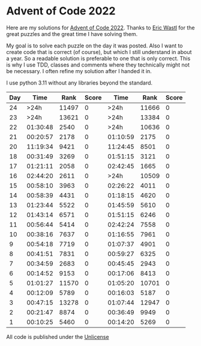 # Advent of Code 2022

Here are my solutions for [Advent of Code 2022](https://adventofcode.com/2022). Thanks to [Eric Wastl](http://was.tl) for the great puzzles and the great time I have solving them.

My goal is to solve each puzzle on the day it was posted. Also I want to create code that is correct (of course), but which I still understand in about a year. So a readable solution is preferable to one that is only correct. This is why I use TDD, classes and comments where they technically might not be necessary. I often refine my solution after I handed it in.

I use python 3.11 without any libraries beyond the standard.

| Day | Time      | Rank  | Score | Time     | Rank  | Score |
| --- | --------- | ----- | ----- | -------- | ----- | ----- |
| 24  |     >24h  |11497  |    0  |     >24h | 11666 |     0 |
| 23  |     >24h  |13621  |    0  |     >24h | 13384 |     0 |
| 22  | 01:30:48  | 2540  |    0  |     >24h | 10636 |     0 |
| 21  | 00:20:57  | 2178  |    0  | 01:10:59 |  2175 |     0 |
| 20  | 11:19:34  | 9421  |    0  | 11:24:45 |  8501 |     0 |
| 18  | 00:31:49  | 3269  |    0  | 01:51:15 |  3121 |     0 |
| 17  | 01:21:11  | 2058  |    0  | 02:42:45 |  1665 |     0 |
| 16  | 02:44:20  | 2611  |    0  |     >24h | 10509 |     0 |
| 15  | 00:58:10  | 3963  |    0  | 02:26:22 |  4011 |     0 |
| 14  | 00:58:39  | 4431  |    0  | 01:18:15 |  4620 |     0 |
| 13  | 01:23:44  | 5522  |    0  | 01:45:59 |  5610 |     0 |
| 12  | 01:43:14  | 6571  |    0  | 01:51:15 |  6246 |     0 |
| 11  | 00:56:44  | 5414  |    0  | 02:42:24 |  7558 |     0 |
| 10  | 00:38:16  | 7637  |    0  | 01:16:55 |  7961 |     0 |
|  9  | 00:54:18  | 7719  |    0  | 01:07:37 |  4901 |     0 |
|  8  | 00:41:51  | 7831  |    0  | 00:59:27 |  6325 |     0 |
|  7  | 00:34:59  | 2683  |    0  | 00:45:45 |  2943 |     0 |
|  6  | 00:14:52  | 9153  |    0  | 00:17:06 |  8413 |     0 |
|  5  | 01:01:27  |11570  |    0  | 01:05:20 | 10701 |     0 |
|  4  | 00:12:09  | 5789  |    0  | 00:16:03 |  5187 |     0 |
|  3  | 00:47:15  |13278  |    0  | 01:07:44 | 12947 |     0 |
|  2  | 00:21:47  | 8874  |    0  | 00:36:49 |  9949 |     0 |
|  1  | 00:10:25  | 5460  |    0  | 00:14:20 |  5269 |     0 |

All code is published under the [Unlicense](https://unlicense.org/)